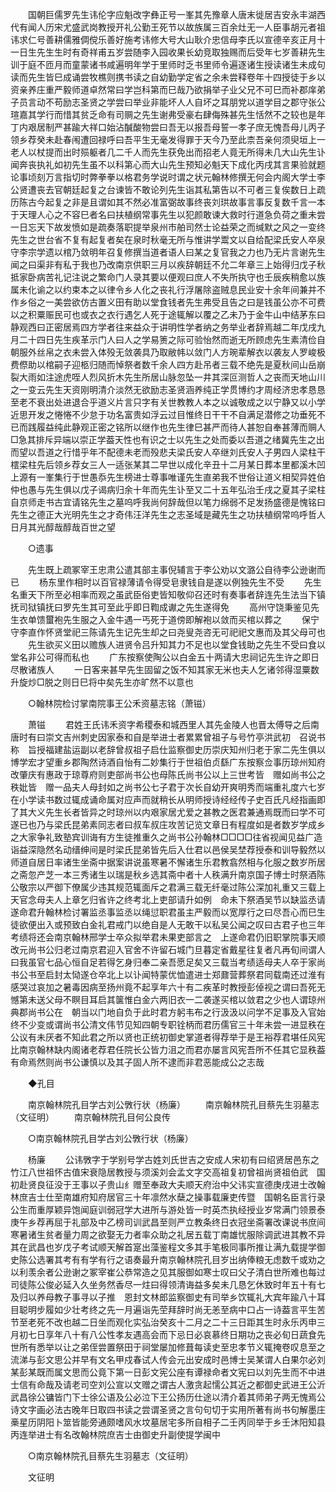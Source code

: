 <!-- { "loadSidebar": true } -->
　　国朝巨儒罗先生讳伦字应魁改字彝正号一峯其先豫章人唐末徙居吉安永丰湖西代有闻人历宋尤盛武岗教授开礼公勤王死节以故族属三百余灶无一人臣事胡元者祖讳求仁号善耕儒雅倜傥乐善好施考讳修大号大山耿介忠信母李氏以宣德辛亥正月十一日生先生生时有奇祥甫五岁尝随李入园收果长幼竞取独赐而后受年七岁善耕先生训于庭不匝月而童蒙诸书咸遍明年学于里师时乏书里师令遍逐诸生授读诸生未成句读而先生皆巳成诵尝牧樵则携书读之自幼勤学定省之余未尝释卷年十四授徒于乡以资亲养庄重严毅师道卓然常曰学岂科第而巳哉乃欲捐举子业父兄不可巳而补郡庠弟子员言动不苟励志圣贤之学尝曰举业非能坏人人自坏之耳朋党以道学目之郡守张公瑄嘉其学行而惜其贫乏命有司赒之先生谢弗受豪右肆侮殊甚先生恬然不之较也是年丁内艰居制严甚踰大祥口始沾醎酸物尝曰吾无以报吾母誓一孝子庶无愧吾母儿丙子领乡荐癸未赴春闱遭回禄呼曰吾平生无毫发得罪于天今乃至此柰吾亲何须臾垣上一老人以杖提而出时殒躯者几二千人而先生获免出而招老人竟无所得未几大山先生讣闻奔丧执礼如初先生虽不以科第心而大山先生预知必魁天下成化丙戌其言果验就题论事顷刻万言指切时弊拳拳以格君务学说时谓之状元翰林修撰无何会内阁大学士李公贤遭丧去官朝廷起复之台谏皆不敢论列先生诣其私第告以不可者三复俟数日上疏历陈古今起复之非是且谓如其不然必准富弼故事终丧刘珙故事言事反复数千言一本于天理人心之不容巳者名曰扶植纲常事先生以犯颜敢谏大救时行道急负荷之重未尝一日忘天下故发愤如是疏奏落职提举泉州市舶司然士论益荣之而缄默之风之一变终先生之世台省不复有起复者矣在泉时秋毫无所与惟讲学鬻文以自给配梁氏安人卒泉守李宗学遗以棺乃敛明年召复修撰当道者语人曰某之复官我之力也乃无片言谢先生闻之曰渠非有私于我也乃改南京供职三月以疾辞朝廷不允二年章三上始得归戊子秋抵家卧病苦礼记注说之繁命门人录其要以便观曰庶人不失所执守也壬辰疾稍愈以族属未化谕之以约束本之以律令乡人化之丧礼行浮屠除盗贼息民业安十余年间兼并不作乡俗之一美尝欲仿古置义田有助以堂食钱者先生弗受且告之曰是钱虽公亦不可费以之积粟赈民可也或衣之衣行遇乞人死于途辄解以覆之乙未乃于金牛山中结茅东曰静观西曰正密居焉四方学者往来益众于讲明性学者纳之务举业者辞焉越二年戊戌九月二十四日先生疾革示门人曰人之学易箦之际可验怡然而逝无所顾虑先生素清俭自朝服外丝帛之衣未尝入体殁无敛袭具乃取敝帏以敛门人方琬辈解衣以袭友人罗峻极费傺助以棺嗣子迎柩归随而悼祭者数千余人四方赴吊者三载不绝先是夏秋间山岳崩裂大雨如注途虎咥人烈风折木先生所居山脉忽坠一井其深叵测哲人之丧而天地山川之一变云先生天资刚明清介淡然无欲励志圣贤涵养纯正学贯博约才周经济忠孝恳恳至老不衰出处进退合乎道义片言只字有关世教教人本之以诚敬成之以宁静又以小学近思开发之惓惓不少怠于功名富贵如浮云过目惟终日干干不自满足潜修之功垂死不已而践履益纯此静观正密之铭所以继作也先生律巳甚严而待人甚恕自奉甚薄而赒人□急其排斥异端以崇正学葢天性也有识之士以先生之处而委以吾道之绪冀先生之出而望以吾道之行惜乎年不配德未老而殁悲夫梁氏安人卒继刘氏安人子男四人梁柱干橒梁柱先后领乡荐女三人一适张某其二早世以成化辛丑十二月某日葬本里都溪木凹上源有一峯集行于世愚忝先生榜进士尊事唯谨先生直弟我不世俗让道义相契异姓伯仲也愚与先生俱以戊子谒病归余十年而先生讣至又二十五年弘治壬戌之夏其子梁柱自京师走书古宜请铭先生之墓呜呼我尚何辞哉但以笔力绵弱不足发扬盛德是愧铭曰先生之德正大光明先生之才奇伟汪洋先生之志圣域是藏先生之功扶植纲常呜呼哲人日月其光醇哉醇哉百世之望 

　　○遗事 

　　先生既上疏冢宰王忠肃公遣其部主事倪辅言于李公劝以文潞公自待李公逊谢而已 
　　杨东里作相时以百官禄薄请令得受皂隶钱自是遂以例独先生不受 
　　先生名重天下所至必相率而观之虽武臣俗吏皆知敬仰召还时有奏事者辞连先生法当下镇抚司狱镇抚曰罗先生其可至此乎即日鞫成谳之先生遂得免 
　　高州守饶秉鉴见先生衣单馈蠒袍先生服之入金牛遇一丐死于道傍即解袍以敛而买棺以葬之 
　　保宁守李直作怀贤堂祀三陈请先生记先生却之曰尧叟尧咨无可祀祀文惠而及其父母可也 
　　先生欲买义田以赡族人进贤令吕升知其力不足也以堂食钱助之先生不受曰食以堂名非公可得而私也 
　　广东按察使陶公以白金五十两请大忠祠记先生许之即日尽散诸族人 
　　一日客来甚早先生固留之饭不知其家无米也夫人乞诸邻得湿粟数升旋炒□脱之则日巳将中矣先生亦旷然不以意也 

　　○翰林院检讨掌南院事王公禾资墓志铭（萧镃） 

　　萧镃 
　　君姓王氏讳禾资字希稷泰和城西里人其先金陵人也晋太傅导之后南唐时有曰崇文吉州刺史因家泰和自是举进士者累累曾祖子与号竹亭洪武初　召说书称　旨授福建盐运副以老辞曾叔祖子启仕监察御史历崇庆知州归老于家二先生俱以博学宏才望重乡郡陶然诗酒自怡有二妙集行于世祖伯贞繇广东按察佥事历琼州知府改肇庆有惠政于琼尊府则吏部尚书公也母陈氏尚书公以上三世考皆　赠如尚书公之秩妣皆　赠一品夫人母封如之尚书公七子君于次长自幼开爽明秀而端重礼度六七岁在小学读书数过辄成诵命属对应声而就稍长从明师授诗经经传子史百氏凡经指画即了其大义先生长者皆异之时琼州以内艰家居尤爱之甚教之医君兼通焉既而曰学不可遂已也乃与梁氏昆弟素同志者曰叔车叔庄攻苦记览文章日有程度如是者数岁学成乡之大家争礼致塾宾训诲有方生徒推重久之尚书公孙翰林□□□□往省视闻见益广造诣益深隐然名动缙绅间是时梁氏昆弟皆先后入仕君以邑侯吴埜荐授泰和训导毅然以师道自居日率诸生坐斋中据案讲说虽寒暑不懈诸生乐君教翕然相与化服之数岁所居之斋忽产芝一本三秀诸生以瑞是秋乡选其斋中者十人秩满升南京国子博士时祭酒陈公敬宗以严御下僚属少违其规范辄面斥之君满三载无纤毫过陈公深加礼重又三载上天官念母夫人上章乞归省许之终考北上吏部请升如例　命未下祭酒吴节以缺监丞请遂命君升翰林检讨署监丞事监丞以绳愆职君虽主严毅而以宽厚行之曰尽吾心而巳生徒欲便出入或预致白金礼君戒门以绝自是人无敢干以私吴公闻之叹曰古君子也三年考绩将还会南京翰林邢学士卒众拟举君未果吏部言之　上遂命君仍旧职掌院事天顺改元尚书公归老过南京君迎入官舍不许留石城门旦暮定省戴星往复者凡再旬间谓人曰我虽官七品心恒自足若得乞身归奉二亲吾愿足矣又三载当考绩适母夫人卒于家尚书公书至启封太恸遂仓卒北上以讣闻特蒙优恤遣进士郑鼐营葬祭君同载南还过淮有感哭过哀加之暑毒因病至扬州竟不起享年六十有二疾革时教授彭倬视之谓曰吾死无憾第未送父母不瞑目耳启其箧惟白金六两旧衣一二袭遂买棺以敛君之少也人谓琼州典郡尚书公在　朝当以门地自负于此时君方躬韦布之行汲汲以问学不足事及入官始终不少变或谓尚书公清文伟节见知四朝专职铨柄而君历儒官三十年未尝一进显秩在公议有未厌者不知此君之所以贤也正统初御史掌道者得荐举于是王裕荐君堪任风宪比南京翰林缺内阁诸老荐君任院长公皆力沮之而君亦屡言风宪吾所不任其它显秩葢有命焉然则尚书公谦慎以及其子固人所不逮而非君恶能成公之志哉 

　　◆孔目 

　　南京翰林院孔目学古刘公斆行状（杨廉） 
　　南京翰林院孔目蔡先生羽墓志（文征明） 
　　南京翰林院孔目何公良传 

　　○南京翰林院孔目学古刘公斆行状（杨廉） 

　　杨廉 
　　公讳斆字于学别号学古姓刘氏世吉之安成人宋初有曰绍贤居邑东之竹江八世祖怀古值宋衰隐居教授与须溪刘会孟文字交高祖复初曾祖尚贤祖伯武　国初赴贤良征没于王事以子贵山纟赠至奉政大夫顺天府治中父讳实宣德庚戌进士改翰林庶吉士仕至南雄府知府居官三十年凛然水蘖之操事载廉吏传暨　国朝名臣言行录公生而重厚颖异饱闻庭训弱冠学大进所与游处皆一时英杰执经授业岁常满门领景泰庚午乡荐再屈于礼部及中乙榜司训武昌至则严立教条终日衣冠坐斋署改课说书庶间寒暑诸生贫者量力周之欲娶无力者率众助之礼居五载丁南雄忧服除调武进其教不异其在武昌也岁戊子考试顺天解首寔出藻鉴程文多其手笔极同事所推让满九载提学御史陈公选署其考有有学有行之语奏最升南京翰林院孔目岁出纳俸粮无虑数千或劝之以利羡余者公逊谢之冢宰崔公恭常造之见其服御如寒士叹曰父子清白世所难也每过司徒陈公俊必延入久坐务然香尽一炷曰得领清诲益多矣未几恳乞休致时年五十有七及归以养母教子事寻以子推　恩封文林郎监察御史有司举乡饮辄礼大宾年踰八十耳目聪明步履如少壮考终之先一月遍诣先茔拜辞时尚无恙至病中口占一诗葢言平生苦节至老死不改也越二日坐而观化实弘治癸亥十二月之二十三日距其生时永乐丙申三月初七日享年八十有八公性孝友遇高会而下忌日必哀慕终日期功之丧必旬日蔬食先世所有悉举以让之弟侄尝置祭田于祠堂屡加修葺每读史至忠孝节义辄掩卷叹息至之流涕与彭文思公并早有文名甲戍春试人传会元出安成时邑博士吴某谓人白果尔必刘某彭某既而属文思而公竟下第一日彭文宪公座有谭禄命者文宪曰以刘先生而不中进士信有命哉及请老司空刘公宣以文赠之谓古人激贪起懦公其近之都御史武进王公沂武昌徐公镛皆门下士徐公语及公必泣下王公扬历仕途以清介着其师弟子两无愧焉公诗文字画必法古晚年日取四书读之尝谓圣贤之言句句切于实用所著有尚书句解墨庄槀星历阴阳卜筮皆能旁通颇嗜风水坟墓居宅多所自相子二壬丙同举于乡壬沐阳知县丙连举进士有名改翰林院庶吉士由御史升副使提学闽中 

　　○南京翰林院孔目蔡先生羽墓志（文征明） 

　　文征明 
